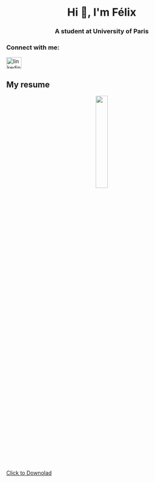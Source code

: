 <h1 align="center">Hi 👋, I'm Félix</h1>
<h3 align="center">A student at University of Paris</h3>

<h3 align="left">Connect with me:</h3>
<p align="left">
<a href="https://linkedin.com/in/linkedin.com/in/félix-liburski-726257239" target="blank"><img align="center" src="https://raw.githubusercontent.com/rahuldkjain/github-profile-readme-generator/master/src/images/icons/Social/linked-in-alt.svg" alt="linkedin.com/in/félix-liburski-726257239" height="30" width="40" /></a>
</p>

## My resume
<p style="text-align:center;"><img width="25%" src="https://user-images.githubusercontent.com/94796720/162636987-11c5bc89-1797-4c67-99aa-a1cd43a5dab5.png"></p>

[Click to Downolad](https://github.com/felixlbr/felixlbr/files/8459768/CV.-.felix.7.pdf)
